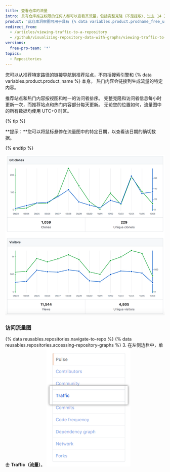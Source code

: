 ```yaml
---
title: 查看仓库的流量
intro: 具有仓库推送权限的任何人都可以查看其流量，包括完整克隆（不是提取）、过去 14 天的访问者、推荐站点以及流量图中的热门内容。
product: '此仓库洞察图可用于具有 {% data variables.product.prodname_free_user %} 和 {% data variables.product.prodname_free_team %}（对于组织）的公共仓库，以及具有 {% data variables.product.prodname_pro %}、{% data variables.product.prodname_team %} 和 {% data variables.product.prodname_ghe_cloud %} 的公共和私有仓库。{% if currentVersion == "free-pro-team@latest" %}更多信息请参阅“[关于仓库图](/articles/about-repository-graphs)”和“[{% data variables.product.prodname_dotcom %} 的产品](/articles/github-s-products)。”{% endif %}'
redirect_from:
  - /articles/viewing-traffic-to-a-repository
  - /github/visualizing-repository-data-with-graphs/viewing-traffic-to-a-repository
versions:
  free-pro-team: '*'
topics:
  - Repositories
---
```


您可以从推荐特定路径的链接导航到推荐站点，不包括搜索引擎和 {% data variables.product.product_name %} 本身。 热门内容会链接到生成流量的特定内容。

推荐站点和热门内容按视图和唯一的访问者排序。 完整克隆和访问者信息每小时更新一次，而推荐站点和热门内容部分每天更新。 无论您的位置如何，流量图中的所有数据均使用 UTC+0 时区。

{% tip %}

**提示：**您可以将鼠标悬停在流量图中的特定日期，以查看该日期的确切数据。

{% endtip %}

![带工具提示的仓库流量图](/assets/images/help/graphs/repo_traffic_graphs_tooltip_dotcom.png)

### 访问流量图

{% data reusables.repositories.navigate-to-repo %}
{% data reusables.repositories.accessing-repository-graphs %}
3. 在左侧边栏中，单击 **Traffic（流量）**。 ![流量选项卡](/assets/images/help/graphs/traffic_tab.png)

